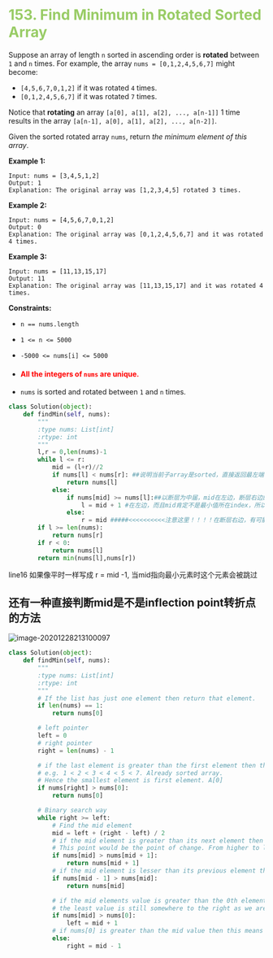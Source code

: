 # <span style='color:#99cc66;background:背景颜色;font-size:文字大小;'>153. Find Minimum in Rotated Sorted Array</span>

Suppose an array of length `n` sorted in ascending order is **rotated** between `1` and `n` times. For example, the array `nums = [0,1,2,4,5,6,7]` might become:

- `[4,5,6,7,0,1,2]` if it was rotated `4` times.
- `[0,1,2,4,5,6,7]` if it was rotated `7` times.

Notice that **rotating** an array `[a[0], a[1], a[2], ..., a[n-1]]` 1 time results in the array `[a[n-1], a[0], a[1], a[2], ..., a[n-2]]`.

Given the sorted rotated array `nums`, return *the minimum element of this array*.

 

**Example 1:**

```
Input: nums = [3,4,5,1,2]
Output: 1
Explanation: The original array was [1,2,3,4,5] rotated 3 times.
```

**Example 2:**

```
Input: nums = [4,5,6,7,0,1,2]
Output: 0
Explanation: The original array was [0,1,2,4,5,6,7] and it was rotated 4 times.
```

**Example 3:**

```
Input: nums = [11,13,15,17]
Output: 11
Explanation: The original array was [11,13,15,17] and it was rotated 4 times. 
```

 

**Constraints:**

- `n == nums.length`

- `1 <= n <= 5000`

- `-5000 <= nums[i] <= 5000`

- #### <span style='color:red;background:背景颜色;font-size:文字大小;'>All the integers of `nums` are **unique**.</span>

- `nums` is sorted and rotated between `1` and `n` times.

    

```python
class Solution(object):
    def findMin(self, nums):
        """
        :type nums: List[int]
        :rtype: int
        """
        l,r = 0,len(nums)-1
        while l <= r:
            mid = (l+r)//2
            if nums[l] < nums[r]: ##说明当前子array是sorted，直接返回最左端
                return nums[l]
            else:
                if nums[mid] >= nums[l]:##以断层为中届，mid在左边，断层右边的值都比left最小的值还小
                    l = mid + 1 #在左边，而且mid肯定不是最小值所在index，所以=mid+1
                else:
                    r = mid #####<<<<<<<<<<注意这里！！！！在断层右边，有可能mid指向最小元素，所以不能丢掉mid
        if l >= len(nums):
            return nums[r]
        if r < 0:
            return nums[l]
        return min(nums[l],nums[r])
```

line16 如果像平时一样写成 r = mid -1, 当mid指向最小元素时这个元素会被跳过

## 还有一种直接判断mid是不是inflection point转折点的方法

![image-20201228213100097](image/image-20201228213100097.png)

```python
class Solution(object):
    def findMin(self, nums):
        """
        :type nums: List[int]
        :rtype: int
        """
        # If the list has just one element then return that element.
        if len(nums) == 1:
            return nums[0]

        # left pointer
        left = 0
        # right pointer
        right = len(nums) - 1

        # if the last element is greater than the first element then there is no rotation.
        # e.g. 1 < 2 < 3 < 4 < 5 < 7. Already sorted array.
        # Hence the smallest element is first element. A[0]
        if nums[right] > nums[0]:
            return nums[0]

        # Binary search way
        while right >= left:
            # Find the mid element
            mid = left + (right - left) / 2
            # if the mid element is greater than its next element then mid+1 element is the smallest
            # This point would be the point of change. From higher to lower value.
            if nums[mid] > nums[mid + 1]:
                return nums[mid + 1]
            # if the mid element is lesser than its previous element then mid element is the smallest
            if nums[mid - 1] > nums[mid]:
                return nums[mid]

            # if the mid elements value is greater than the 0th element this means
            # the least value is still somewhere to the right as we are still dealing with elements greater than nums[0]
            if nums[mid] > nums[0]:
                left = mid + 1
            # if nums[0] is greater than the mid value then this means the smallest value is somewhere to the left
            else:
                right = mid - 1
```


